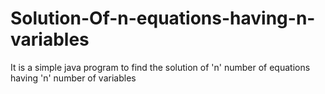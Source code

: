 # Solution-Of-n-equations-having-n-variables
It is a simple java program to find the solution of 'n' number of equations having 'n' number of variables
